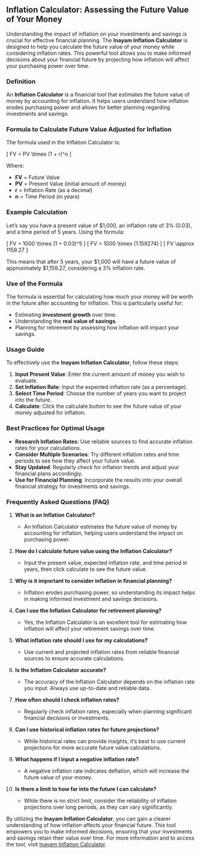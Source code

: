 ## Inflation Calculator: Assessing the Future Value of Your Money

Understanding the impact of inflation on your investments and savings is crucial for effective financial planning. The **Inayam Inflation Calculator** is designed to help you calculate the future value of your money while considering inflation rates. This powerful tool allows you to make informed decisions about your financial future by projecting how inflation will affect your purchasing power over time.

### Definition

An **Inflation Calculator** is a financial tool that estimates the future value of money by accounting for inflation. It helps users understand how inflation erodes purchasing power and allows for better planning regarding investments and savings.

### Formula to Calculate Future Value Adjusted for Inflation

The formula used in the Inflation Calculator is:

\[ FV = PV \times (1 + r)^n \]

Where:
- **FV** = Future Value
- **PV** = Present Value (initial amount of money)
- **r** = Inflation Rate (as a decimal)
- **n** = Time Period (in years)

### Example Calculation

Let’s say you have a present value of $1,000, an inflation rate of 3% (0.03), and a time period of 5 years. Using the formula:

\[ FV = 1000 \times (1 + 0.03)^5 \]
\[ FV = 1000 \times (1.159274) \]
\[ FV \approx 1159.27 \]

This means that after 5 years, your $1,000 will have a future value of approximately $1,159.27, considering a 3% inflation rate.

### Use of the Formula

The formula is essential for calculating how much your money will be worth in the future after accounting for inflation. This is particularly useful for:
- Estimating **investment growth** over time.
- Understanding the **real value of savings**.
- Planning for retirement by assessing how inflation will impact your savings.

### Usage Guide

To effectively use the **Inayam Inflation Calculator**, follow these steps:

1. **Input Present Value**: Enter the current amount of money you wish to evaluate.
2. **Set Inflation Rate**: Input the expected inflation rate (as a percentage).
3. **Select Time Period**: Choose the number of years you want to project into the future.
4. **Calculate**: Click the calculate button to see the future value of your money adjusted for inflation.

### Best Practices for Optimal Usage

- **Research Inflation Rates**: Use reliable sources to find accurate inflation rates for your calculations.
- **Consider Multiple Scenarios**: Try different inflation rates and time periods to see how they affect your future value.
- **Stay Updated**: Regularly check for inflation trends and adjust your financial plans accordingly.
- **Use for Financial Planning**: Incorporate the results into your overall financial strategy for investments and savings.

### Frequently Asked Questions (FAQ)

1. **What is an Inflation Calculator?**
   - An Inflation Calculator estimates the future value of money by accounting for inflation, helping users understand the impact on purchasing power.

2. **How do I calculate future value using the Inflation Calculator?**
   - Input the present value, expected inflation rate, and time period in years, then click calculate to see the future value.

3. **Why is it important to consider inflation in financial planning?**
   - Inflation erodes purchasing power, so understanding its impact helps in making informed investment and savings decisions.

4. **Can I use the Inflation Calculator for retirement planning?**
   - Yes, the Inflation Calculator is an excellent tool for estimating how inflation will affect your retirement savings over time.

5. **What inflation rate should I use for my calculations?**
   - Use current and projected inflation rates from reliable financial sources to ensure accurate calculations.

6. **Is the Inflation Calculator accurate?**
   - The accuracy of the Inflation Calculator depends on the inflation rate you input. Always use up-to-date and reliable data.

7. **How often should I check inflation rates?**
   - Regularly check inflation rates, especially when planning significant financial decisions or investments.

8. **Can I use historical inflation rates for future projections?**
   - While historical rates can provide insights, it’s best to use current projections for more accurate future value calculations.

9. **What happens if I input a negative inflation rate?**
   - A negative inflation rate indicates deflation, which will increase the future value of your money.

10. **Is there a limit to how far into the future I can calculate?**
    - While there is no strict limit, consider the reliability of inflation projections over long periods, as they can vary significantly.

By utilizing the **Inayam Inflation Calculator**, you can gain a clearer understanding of how inflation affects your financial future. This tool empowers you to make informed decisions, ensuring that your investments and savings retain their value over time. For more information and to access the tool, visit [Inayam Inflation Calculator](https://www.inayam.co/calculators/calculator-inflation).